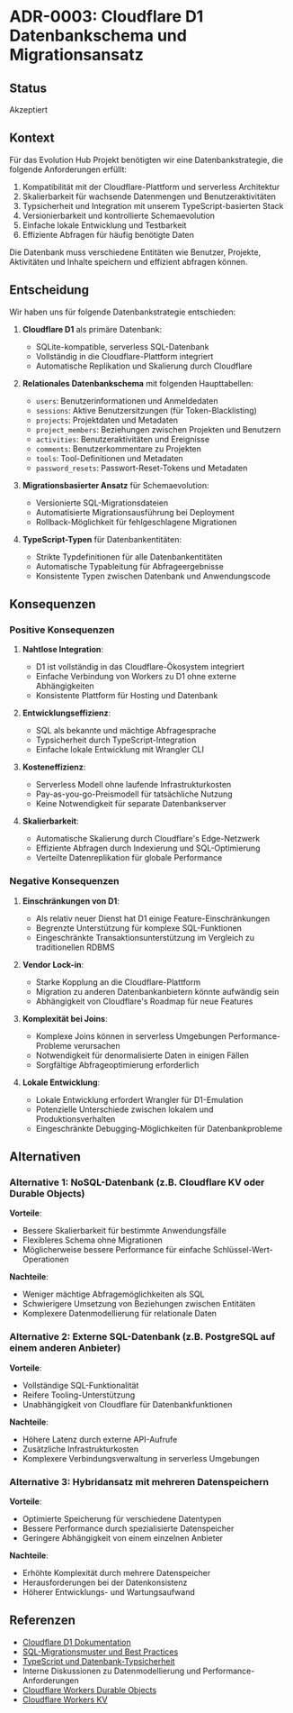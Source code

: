 # ADR-0003: Cloudflare D1 Datenbankschema und Migrationsansatz

## Status

Akzeptiert

## Kontext

Für das Evolution Hub Projekt benötigten wir eine Datenbankstrategie, die folgende Anforderungen erfüllt:

1. Kompatibilität mit der Cloudflare-Plattform und serverless Architektur
2. Skalierbarkeit für wachsende Datenmengen und Benutzeraktivitäten
3. Typsicherheit und Integration mit unserem TypeScript-basierten Stack
4. Versionierbarkeit und kontrollierte Schemaevolution
5. Einfache lokale Entwicklung und Testbarkeit
6. Effiziente Abfragen für häufig benötigte Daten

Die Datenbank muss verschiedene Entitäten wie Benutzer, Projekte, Aktivitäten und Inhalte speichern und effizient abfragen können.

## Entscheidung

Wir haben uns für folgende Datenbankstrategie entschieden:

1. **Cloudflare D1** als primäre Datenbank:
   - SQLite-kompatible, serverless SQL-Datenbank
   - Vollständig in die Cloudflare-Plattform integriert
   - Automatische Replikation und Skalierung durch Cloudflare

2. **Relationales Datenbankschema** mit folgenden Haupttabellen:
   - `users`: Benutzerinformationen und Anmeldedaten
   - `sessions`: Aktive Benutzersitzungen (für Token-Blacklisting)
   - `projects`: Projektdaten und Metadaten
   - `project_members`: Beziehungen zwischen Projekten und Benutzern
   - `activities`: Benutzeraktivitäten und Ereignisse
   - `comments`: Benutzerkommentare zu Projekten
   - `tools`: Tool-Definitionen und Metadaten
   - `password_resets`: Passwort-Reset-Tokens und Metadaten

3. **Migrationsbasierter Ansatz** für Schemaevolution:
   - Versionierte SQL-Migrationsdateien
   - Automatisierte Migrationsausführung bei Deployment
   - Rollback-Möglichkeit für fehlgeschlagene Migrationen

4. **TypeScript-Typen** für Datenbankentitäten:
   - Strikte Typdefinitionen für alle Datenbankentitäten
   - Automatische Typableitung für Abfrageergebnisse
   - Konsistente Typen zwischen Datenbank und Anwendungscode

## Konsequenzen

### Positive Konsequenzen

1. **Nahtlose Integration**:
   - D1 ist vollständig in das Cloudflare-Ökosystem integriert
   - Einfache Verbindung von Workers zu D1 ohne externe Abhängigkeiten
   - Konsistente Plattform für Hosting und Datenbank

2. **Entwicklungseffizienz**:
   - SQL als bekannte und mächtige Abfragesprache
   - Typsicherheit durch TypeScript-Integration
   - Einfache lokale Entwicklung mit Wrangler CLI

3. **Kosteneffizienz**:
   - Serverless Modell ohne laufende Infrastrukturkosten
   - Pay-as-you-go-Preismodell für tatsächliche Nutzung
   - Keine Notwendigkeit für separate Datenbankserver

4. **Skalierbarkeit**:
   - Automatische Skalierung durch Cloudflare's Edge-Netzwerk
   - Effiziente Abfragen durch Indexierung und SQL-Optimierung
   - Verteilte Datenreplikation für globale Performance

### Negative Konsequenzen

1. **Einschränkungen von D1**:
   - Als relativ neuer Dienst hat D1 einige Feature-Einschränkungen
   - Begrenzte Unterstützung für komplexe SQL-Funktionen
   - Eingeschränkte Transaktionsunterstützung im Vergleich zu traditionellen RDBMS

2. **Vendor Lock-in**:
   - Starke Kopplung an die Cloudflare-Plattform
   - Migration zu anderen Datenbankanbietern könnte aufwändig sein
   - Abhängigkeit von Cloudflare's Roadmap für neue Features

3. **Komplexität bei Joins**:
   - Komplexe Joins können in serverless Umgebungen Performance-Probleme verursachen
   - Notwendigkeit für denormalisierte Daten in einigen Fällen
   - Sorgfältige Abfrageoptimierung erforderlich

4. **Lokale Entwicklung**:
   - Lokale Entwicklung erfordert Wrangler für D1-Emulation
   - Potenzielle Unterschiede zwischen lokalem und Produktionsverhalten
   - Eingeschränkte Debugging-Möglichkeiten für Datenbankprobleme

## Alternativen

### Alternative 1: NoSQL-Datenbank (z.B. Cloudflare KV oder Durable Objects)

**Vorteile**:

- Bessere Skalierbarkeit für bestimmte Anwendungsfälle
- Flexibleres Schema ohne Migrationen
- Möglicherweise bessere Performance für einfache Schlüssel-Wert-Operationen

**Nachteile**:

- Weniger mächtige Abfragemöglichkeiten als SQL
- Schwierigere Umsetzung von Beziehungen zwischen Entitäten
- Komplexere Datenmodellierung für relationale Daten

### Alternative 2: Externe SQL-Datenbank (z.B. PostgreSQL auf einem anderen Anbieter)

**Vorteile**:

- Vollständige SQL-Funktionalität
- Reifere Tooling-Unterstützung
- Unabhängigkeit von Cloudflare für Datenbankfunktionen

**Nachteile**:

- Höhere Latenz durch externe API-Aufrufe
- Zusätzliche Infrastrukturkosten
- Komplexere Verbindungsverwaltung in serverless Umgebungen

### Alternative 3: Hybridansatz mit mehreren Datenspeichern

**Vorteile**:

- Optimierte Speicherung für verschiedene Datentypen
- Bessere Performance durch spezialisierte Datenspeicher
- Geringere Abhängigkeit von einem einzelnen Anbieter

**Nachteile**:

- Erhöhte Komplexität durch mehrere Datenspeicher
- Herausforderungen bei der Datenkonsistenz
- Höherer Entwicklungs- und Wartungsaufwand

## Referenzen

- [Cloudflare D1 Dokumentation](https://developers.cloudflare.com/d1/)
- [SQL-Migrationsmuster und Best Practices](https://martinfowler.com/articles/evodb.html)
- [TypeScript und Datenbank-Typsicherheit](https://www.prisma.io/docs/concepts/components/prisma-client/advanced-type-safety)
- Interne Diskussionen zu Datenmodellierung und Performance-Anforderungen
- [Cloudflare Workers Durable Objects](https://developers.cloudflare.com/workers/learning/using-durable-objects/)
- [Cloudflare Workers KV](https://developers.cloudflare.com/workers/learning/how-kv-works/)
